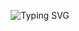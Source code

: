 <p align="center">
  <img src="https://readme-typing-svg.demolab.com?font=Fira+Code&duration=3000&pause=1000&color=00FFF0&center=true&vCenter=true&width=435&lines=👾+WELCOME+TO+X9X+SYSTEM;⚔️+DARK+WEB+PROTOTYPE;💣+ETHICAL+HACKING+IN+PROGRESS;🔐+PRIVATE+MODE+ACTIVE" alt="Typing SVG" />
</p>
